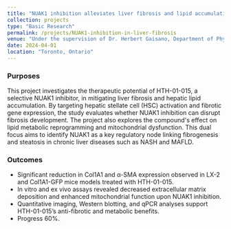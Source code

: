 ```yaml
---
title: "NUAK1 inhibition alleviates liver fibrosis and lipid accumulation"
collection: projects
type: "Basic Research"
permalink: /projects/NUAK1-inhibition-in-liver-fibrosis
venue: "Under the supervision of Dr. Herbert Gaisano, Department of Physiology, University of Toronto"
date: 2024-04-01
location: "Toronto, Ontario"
---
```


### Purposes ###
This project investigates the therapeutic potential of HTH-01-015, a selective NUAK1 inhibitor, in mitigating liver fibrosis and hepatic lipid accumulation. By targeting hepatic stellate cell (HSC) activation and fibrotic gene expression, the study evaluates whether NUAK1 inhibition can disrupt fibrosis development. The project also explores the compound's effect on lipid metabolic reprogramming and mitochondrial dysfunction. This dual focus aims to identify NUAK1 as a key regulatory node linking fibrogenesis and steatosis in chronic liver diseases such as NASH and MAFLD.

### Outcomes ###
- Significant reduction in Col1A1 and α-SMA expression observed in LX-2 and Col1A1-GFP mice models treated with HTH-01-015.
- In vitro and ex vivo assays revealed decreased extracellular matrix deposition and enhanced mitochondrial function upon NUAK1 inhibition.
- Quantitative imaging, Western blotting, and qPCR analyses support HTH-01-015’s anti-fibrotic and metabolic benefits.
- Progress 60%.
